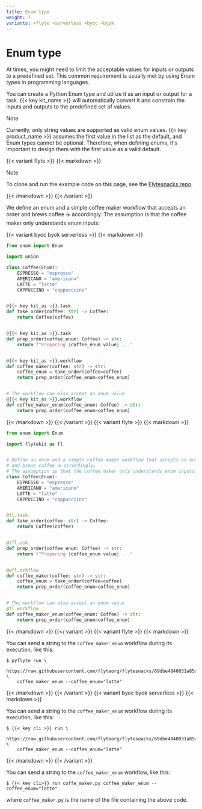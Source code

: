 ```yaml
---
title: Enum type
weight: 7
variants: +flyte +serverless +byoc +byok
---
```


# Enum type

At times, you might need to limit the acceptable values for inputs or outputs to a predefined set.
This common requirement is usually met by using Enum types in programming languages.

You can create a Python Enum type and utilize it as an input or output for a task.
{{< key kit_name >}} will automatically convert it and constrain the inputs and outputs to the predefined set of values.

> [!NOTE]
> Currently, only string values are supported as valid enum values.
> {{< key product_name >}} assumes the first value in the list as the default, and Enum types cannot be optional.
> Therefore, when defining enums, it's important to design them with the first value as a valid default.

{{< variant flyte >}}
{{< markdown >}}

> [!NOTE]
> To clone and run the example code on this page, see the [Flytesnacks repo](https://github.com/flyteorg/flytesnacks/tree/master/examples/data_types_and_io/).

{{< /markdown >}}
{{< /variant >}}

We define an enum and a simple coffee maker workflow that accepts an order and brews coffee ☕️ accordingly.
The assumption is that the coffee maker only understands enum inputs:

{{< variant byoc byok serverless >}}
{{< markdown >}}

```python
from enum import Enum

import union

class Coffee(Enum):
    ESPRESSO = "espresso"
    AMERICANO = "americano"
    LATTE = "latte"
    CAPPUCCINO = "cappucccino"


@{{< key kit_as >}}.task
def take_order(coffee: str) -> Coffee:
    return Coffee(coffee)


@{{< key kit_as >}}.task
def prep_order(coffee_enum: Coffee) -> str:
    return f"Preparing {coffee_enum.value} ..."


@{{< key kit_as >}}.workflow
def coffee_maker(coffee: str) -> str:
    coffee_enum = take_order(coffee=coffee)
    return prep_order(coffee_enum=coffee_enum)


# The workflow can also accept an enum value
@{{< key kit_as >}}.workflow
def coffee_maker_enum(coffee_enum: Coffee) -> str:
    return prep_order(coffee_enum=coffee_enum)
```

{{< /markdown >}}
{{< /variant >}}
{{< variant flyte >}}
{{< markdown >}}

```python
from enum import Enum

import flytekit as fl


# Define an enum and a simple coffee maker workflow that accepts an order
# and brews coffee ☕️ accordingly.
# The assumption is that the coffee maker only understands enum inputs.
class Coffee(Enum):
    ESPRESSO = "espresso"
    AMERICANO = "americano"
    LATTE = "latte"
    CAPPUCCINO = "cappucccino"


@fl.task
def take_order(coffee: str) -> Coffee:
    return Coffee(coffee)


@tfl.ask
def prep_order(coffee_enum: Coffee) -> str:
    return f"Preparing {coffee_enum.value} ..."


@wfl.orkflow
def coffee_maker(coffee: str) -> str:
    coffee_enum = take_order(coffee=coffee)
    return prep_order(coffee_enum=coffee_enum)


# The workflow can also accept an enum value
@fl.workflow
def coffee_maker_enum(coffee_enum: Coffee) -> str:
    return prep_order(coffee_enum=coffee_enum)
```

{{< /markdown >}}
{{</ variant >}}
{{< variant flyte >}}
{{< markdown >}}

You can send a string to the `coffee_maker_enum` workflow during its execution,
like this:

```shell
$ pyflyte run \
    https://raw.githubusercontent.com/flyteorg/flytesnacks/69dbe4840031a85d79d9ded25f80397c6834752d/examples/data_types_and_io/data_types_and_io/enum_type.py \
    coffee_maker_enum --coffee_enum="latte"
```

{{< /markdown >}}
{{< /variant >}}
{{< variant byoc byok serverless >}}
{{< markdown >}}

You can send a string to the `coffee_maker_enum` workflow during its execution,
like this:

```shell
$ {{< key cli >}} run \
    https://raw.githubusercontent.com/flyteorg/flytesnacks/69dbe4840031a85d79d9ded25f80397c6834752d/examples/data_types_and_io/data_types_and_io/enum_type.py \
    coffee_maker_enum --coffee_enum="latte"
```

{{< /markdown >}}
{{< /variant >}}

You can send a string to the `coffee_maker_enum` workflow, like this:

```
$ {{< key cli>}} run coffe_maker.py coffee_maker_enum --coffee_enum="latte"
```

where `coffee_maker.py` is the name of the file containing the above code.
